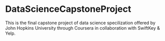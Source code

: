# DataScienceCapstoneProject
This is the final capstone project of data science specilization offered by John Hopkins University through Coursera in collaboration with SwiftKey &amp; Yelp.
